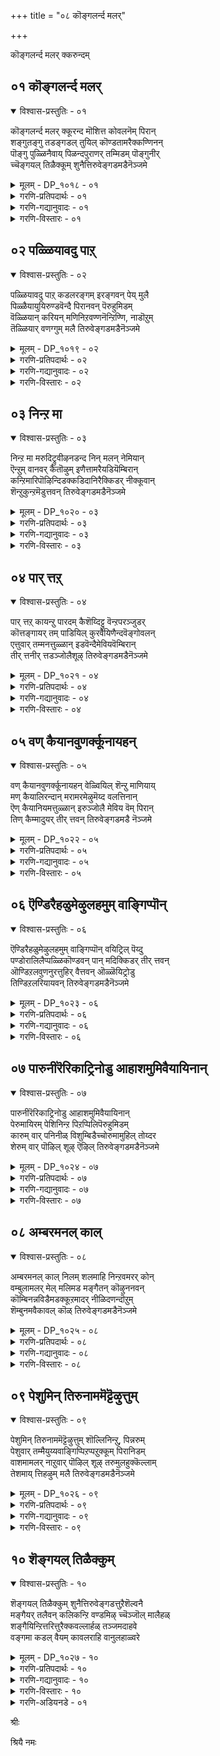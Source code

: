 +++
title = "०८ कॊङ्गलर्न्द मलर्"

+++

कॊङ्गलर्न्द मलर् क्करुन्दम्

## ०१ कॊङ्गलर्न्द मलर्

<details open><summary>विश्वास-प्रस्तुतिः - ०१</summary>

कॊङ्गलर्न्द मलर् क्कूरन्द मॊशित्त कोवलनॆम् पिरान्  
शङ्गुतङ्गु तडङ्गडल् तुयिल् कॊण्डतामरैक्कण्णिनन्  
पॊङ्गु पुळ्ळिनैवाय् पिळन्दपुराणर् तम्मिडम् पॊङ्गुनीर्  
च्चॆङ्गयल् तिळैक्कूम् शुनैत्तिरुवेङ्गडमडैनॆञ्जमे
</details>

<details><summary>मूलम् - DP_१०१८ - ०१</summary>

कॊङ्गलर्न्द मलर् क्कूरन्द मॊशित्त कोवलनॆम् पिरान्  
शङ्गुतङ्गु तडङ्गडल् तुयिल् कॊण्डतामरैक्कण्णिनन्  
पॊङ्गु पुळ्ळिनैवाय् पिळन्दपुराणर् तम्मिडम् पॊङ्गुनीर्  
च्चॆङ्गयल् तिळैक्कूम् शुनैत्तिरुवेङ्गडमडैनॆञ्जमे
</details>

<details><summary>गरणि-प्रतिपदार्थः - ०१</summary>

कॊङ्गु=परिमळवन्नु, अलर्न्द=\(चॆल्लि\)अरळीद, मलर्=हूगळुळ्ळ, कुरुन्दम्=कुरुन्द मरवन्नु, ऒशित्त=मुरिद, नाश माडिद, कोवलन्=गोपालनादवनु, ऎम्बिरान्=नम्म स्वामियु, शङ्गु=शङ्खगळु, तङ्गु=विशालवाद, कडल्=कडलल्लि, तुयिल् कॊण्ड=निद्रिसिद, तामरै कण्णिनन्=तावरॆहूविनन्तॆ\(ऎसळिनन्तॆ\) विशालवाद कण्णुगळुळ्ळवनु\(पुण्डरीकाक्षनु\), पॊ~घ्गु=कोपगॊण्डु बन्द, पुळ्ळिनै=पक्षियम् वाय्=बायन्नु, पिळन्द=सीळिद, पुराणर् तम्=पुराण पुरुषन, इडम्=क्षेत्रवॆम्बुदु, पॊङ्गुनीर्=\(उक्कि हरियुव\)जलगळुळ्ळ, शॆम्=सुन्दरवाद, कयल्=मीनुगळु, तिळैक्कूम्=वासिसुव, शुनै=सरोवरगळुळ्ळ, तिरुवेङ्गडम्=पवित्रवाद वॆङ्कटाचलवन्नु, अडै=सेरु, नॆञ्जमे=मनस्से.
</details>

<details><summary>गरणि-गद्यानुवादः - ०१</summary>

अरळि परिमळवन्नु बीरुव हूगळुळ्ळ कुरन्द मरवन्नु मुरिदु नाशपडिसिद गोपालनाद नम्म स्वामियु, शङ्खगळु तङ्गिरुव विशालवाद कडलल्लि निद्रिसिद तावरॆ ऎसळिनन्तॆ विशालवाद कण्णुगळुळ्ळवनु, कोपगॊण्डु बन्द पक्षिय बायन्नु सीळिद पुराणपुरुषनु नॆलसिरुव क्षेत्रवॆम्बुदु उक्किहरियुव जलगळन्नुळ्ळ सुन्दरवाद \(कॆम्पु\) मीनुगळु वासिसुव सरोवरगळन्नुळ्ळ पवित्रवाद वॆङ्कटाचलवन्नु होगि सेरु मनस्से.\(१\)
</details>

<details><summary>गरणि-विस्तारः - ०१</summary>

समय बन्दाग अद्भुतवाद, असाध्यवाद, नम्बुवुदक्कू आगदन्थ विस्मयकारकवाद साहसगळन्नु माडि, नोडुववरन्नु मूढरन्नागि माडि, तानु निर्लिप्तनागि एनू अरियदवनन्तॆ इरुववनु भगवन्त. महाप्रळयदल्लि इडिय ब्रह्माण्डवन्नु ऒन्दे कवळवागि नुङ्गि, ऎल्लवन्नू हॊट्टॆयल्लिट्टुकॊळ्ळुवुदु. शान्तवागि, अनन्तन मेलॆ पवडिसि योगनिद्रॆ माडुवुदु, इल्लवेआलदॆलॆय मेलॆ ऎळॆय मगुविन रूपतळॆदु निर्लिप्तनागि निद्रिसुवुदु.

नन्दगोकुलदल्लि गोवळर कुलदल्लि गोपालनागि अवतरिसि, इन्नू अम्बॆगालिक्कुव ऎळॆयवयस्सिनल्ले\(मगुवागिरुवागले\) अरळि परिमळवन्नु बीरुव हूगळिन्द तुम्बि ऎत्तरवागि दृढवागि बॆळॆद मत्तीमरगळन्नु निरायासवागि मुरिदु कॆडवि, एनू अरियदवनन्तॆ तोरिकॊळ्ळुवुदु.

गोवळ बालर जॊतॆयल्लि करुगळ हिन्दॆ काडिगॆ होगुव वयस्सिनल्लि ऒन्दु सल, कंसनिन्द प्रेरितनागि बालकृष्णनन्नु कॊल्ललु बकासुरनु बकपक्षिय रूपतळॆदु काणिसिकॊण्डनु. बकासुरनु अवनन्नु नुङ्गलु बायि तॆरॆदुकॊण्डु नुग्गि बरुवुदन्नु कण्ड कृष्णनु अवन उद्दनाद कॊक्कन्नु हिडिदु, अगलिसि, सीळि, अवनन्नु कॊन्दद्दु.

ई बगॆय हेरळवाद निदर्शनगळन्नु भगवन्तन लीलॆयागि तिळियबहुदु. स्वामियु अनादिपुरुष. यावागलू इरतक्कवनु. ऎल्लक्कू ऒदॆयनु. ऎल्ल आगुहोगुगळिगू कर्तनु. आद्दरिन्दले भगवन्तनन्नु पुराणपुरुष ऎन्नुत्तारॆ.

भगवन्तन सॊबगन्नु वर्णिसिहेळुवुदक्कॆ साध्यविल्ल. अवन कण्णुगळु कमलद दळदन्तॆ माटवागि, विशालवागि, सुन्दरवादवु. अवुगळ आकर्षणॆयन्तु साटियिल्लद्दु. अदक्कॆ स्वामियन्नु “पुण्डरीकाक्ष”ऎन्नुत्तारॆ.

भगवन्तनु नॆलसिरुव क्षेत्रवू अष्टे सुन्दर, अष्टे पवित्र. ऎन्दॆन्दिगू बत्तिहोगदॆ इरुव निरन्तरवाद ऊटॆगळुळ्ळ सरोवरगळु आ क्षेत्रदल्लि हेरळवागिवॆ. आ सरोवरगळल्लि अन्दवाद कॆम्पुमीनुगळु निर्भयवागि ईजुत्ता, नॆगॆयुत्ता इरुत्तवॆ.

आऴ्वाररु हेळुत्तारॆ- मनस्से, भगवन्तन, आ पवित्रक्षेत्रवाद वॆङ्कटाचलवन्नु होगि सेरु.
</details>

## ०२ पळ्ळियावदु पाऱ्

<details open><summary>विश्वास-प्रस्तुतिः - ०२</summary>

पळ्ळियावदु पाऱ् कडलरङ्गम् इरङ्गवन् पेय् मुलै  
पिळ्ळैयायुयिरुण्डवॆन्दै पिरानवन् पॆरुहुमिडम्  
वॆळ्ळियान् करियन् मणिनिऱवण्णनॆन्ऱिण्णि, नाडॊऱुम्  
तॆळ्ळियार् वणग्गुम् मलै तिरुवेङ्गडमडैनॆञ्जमे
</details>

<details><summary>मूलम् - DP_१०१९ - ०२</summary>

पळ्ळियावदु पाऱ् कडलरङ्गम् इरङ्गवन् पेय् मुलै  
पिळ्ळैयायुयिरुण्डवॆन्दै पिरानवन् पॆरुहुमिडम्  
वॆळ्ळियान् करियन् मणिनिऱवण्णनॆन्ऱिण्णि, नाडॊऱुम्  
तॆळ्ळियार् वणग्गुम् मलै तिरुवेङ्गडमडैनॆञ्जमे
</details>

<details><summary>गरणि-प्रतिपदार्थः - ०२</summary>

पळ्ळि आवदु=पवडिसुवुदु \(पवडिसुव स्थळ ऎन्दरॆ\) पाल् कडल् अरङ्गम्=पाल्गडलु ऎम्ब देवालय, इरङ्ग-किरिचाडुवन्तॆ, अवन्=अवनु, पेय् मुलै=राक्षसिय मॊलॆयन्नु, पिळ्ळै आय्=मगुवागिये, उयिर् उण्ड=जीववन्नुण्ड, ऎन्दै=नन्न तन्दॆयाद, पिरान्=स्वामियाद, अवन्=अवनु, पॆरुहुम्=बॆळॆयुव, इडम्=क्षेत्रवॆम्बुदु, वॆळ्ळियान्=बिळियनु, करियन्-करियनु, मणीनिऱवण्णन्=नीलमणिय बण्णदवनु, ऎन्ऱु=ऎन्दु, ऎण्णि=भाविसि, नाळ् तॊऱुम्=सततवागि, तॆळ्ळियार्=तिळिदवरु, वणङ्गुम्=पूजिसुव, नमस्करिसुव, मलै=बॆट्टवाद, तिरुवेङ्गडम्=पवित्रवाद वॆङ्कटाचलवन्नु, अडै=सेरु, नॆञ्जमे=मनस्से.
</details>

<details><summary>गरणि-गद्यानुवादः - ०२</summary>

अवनु पवडिसुवुदु “पाल्गडलु ऎम्ब देवालयदल्लि अवनु मगुवागिये राक्षसिय मॊलॆयन्नुण्डु\(अवळु\) किरिचाडुवन्तॆ अवळ जीववन्नुण्डवनु. नन्न तन्दॆयू स्वामियू आद अवनु बॆळॆयुव क्षेत्रवॆम्बुदु तिळिदवरु बिळियनु, करियनु, नीलमणिय कान्तियवनु” ऎन्दु सततवागि पूजिसि नमस्करिसुव बॆट्टवाद पवित्रवाद वॆङ्कटाचलवन्नु, होगि सेरु, मनस्से.\(२\)
</details>

<details><summary>गरणि-विस्तारः - ०२</summary>

भगवन्तनु अवतरिसुवुदु ऒन्दु कडॆयन्तॆ, बॆळॆयुवुदु मत्तॊन्दु कडॆयन्तॆ, मत्तु पवडिसुवुदु इन्नॊन्दु कडॆयन्तॆ\! ऎन्थ विचित्र\!

भगवन्तनु श्रीकृष्णनागि अवतरिसिद्दु नन्दगोकुलदल्लि. अवनिन्नू हसुगूसागिद्दागले, अवनन्नु कॊल्लबेकॆन्दु विषद हालन्नु तुम्बिकॊण्डु बन्द पूतनि ऎम्ब राक्षसिय विषद मॊलॆयन्नु सविदुउण्ड. अदन्नु तानु अरगिसिकॊण्डद्दल्लदॆ, कुडिद हालिन जॊतॆयल्लि अवळ जीववन्ने हीरि बिट्ट\! ऎन्थ विस्मयकारि\! अवळु यारु, अल्लिगेकॆ बन्दिद्दळॆम्बुदु अवनिगॆ मात्रवे तिळिदित्तु\! ऎन्थ सर्वज्ञ\!

भगवन्तनु मलगुवुदु विशालवागि, अब्बरिसुव अलॆगळिन्द कूडिद पाल्गडलल्लि\! अदे अवन शयन मन्दिर\! ऎन्थ निर्लिप्त\!

भगवन्तनु भूमियमेलॆ तन्न कीर्तियन्नु प्रत्यक्षवागि बॆळगुत्तिरुवुदु तिरुवॆङ्कटाचलदल्लि. ज्ञानिगळु युगयुगगळिन्दलू अवनन्नु पूजिसुत्तिद्दारॆ. कृतयुगदल्लि हळदि मिश्रवाद बिळियबण्णदिन्द बॆळगिदनु. द्वापरयुगदल्लि अवन देहकान्ति इन्द्रनीलमणियदु. कलियुगदल्लि अवनु करियनु\! वॆङ्कटाचलद स्वामियल्लि ज्ञानिगळु बॆळगिनिन्द रात्रियवरॆगॆ, अनुदिनवू, ई नाल्कु बण्णगळन्नु नाल्कु यामगळल्लि नोडि नलियुत्तारॆ\!

आऴ्वाररु हेळुत्तारॆ- मनस्से, वॆङ्कटाचलक्कॆ होगु. स्वामियन्नु दर्शन माडिको. अवन महिमॆयन्नु कॊण्डाडु. सततवागि अवन सेवॆ माडु. अवन कृपॆगॆ पात्रनागु.
</details>

## ०३ निन्ऱ मा

<details open><summary>विश्वास-प्रस्तुतिः - ०३</summary>

निन्ऱ मा मरुदिट्रुवीऴनडन्द निन् मलन् नेमियान्  
ऎन्ऱुम् वानवर् कैतॊऴुम् इणैत्तामरैयडियॆम्बिरान्  
कन्ऱिमारिपॊऴिन्दिडक्कडिदानिरैक्किडर् नीक्कूवान्  
शॆन्ऱुकुन्ऱमॆडुत्तवन् तिरुवेङ्गडमडैनॆञ्जमे
</details>

<details><summary>मूलम् - DP_१०२० - ०३</summary>

निन्ऱ मा मरुदिट्रुवीऴनडन्द निन् मलन् नेमियान्  
ऎन्ऱुम् वानवर् कैतॊऴुम् इणैत्तामरैयडियॆम्बिरान्  
कन्ऱिमारिपॊऴिन्दिडक्कडिदानिरैक्किडर् नीक्कूवान्  
शॆन्ऱुकुन्ऱमॆडुत्तवन् तिरुवेङ्गडमडैनॆञ्जमे
</details>

<details><summary>गरणि-प्रतिपदार्थः - ०३</summary>

निन्ऱ=स्थिरवागि\(दृढवागि\) निन्तिरुव, मा=दॊड्ड, मरुदु=मत्तीमरगळन्नु, इट्रु=मुरिदु, वीऴ=बीळुवन्तॆ, नडन्द=नडॆदवनाद, निन् मलन्=निर्मलनू, नेमियान्=चक्रधारियू, ऎन्ऱुम्=यावागलू, वानवर्=देवतॆगळु, अमररु, कैतॊऴुम्=कै मुगियुवन्थ\(सेवॆ माडुवन्थ\), इणै तामरै अडि=ऎरडु पादकमलगळ, ऎम्बिरान्=नम्म स्वामियू

कन्ऱि=कोपगॊण्डु, मारि=मळॆयन्नु, पॊऴिन्दिड=सुरिसिदाग, कडिदु=ऒडनॆये, आ निरैक्कू=आकळ मन्दॆगळिगॆ, इडर्=ऎडरन्नु\(कष्ट सङ्कटगळन्नु\), नीक्कुवान्=नीगिसुवुदक्कागि, शॆन्ऱु=होगि, कुन्ऱुम्=बॆट्टवन्नु, ऎडुत्तवन्=ऎत्तिहिडिदवनू\(नॆलसिरुव\), तिरुवेङ्गडम्=पवित्रवाद वॆङ्कटाचलवन्नु, अडै=सेरु, नॆञ्जमे=मनस्से.
</details>

<details><summary>गरणि-गद्यानुवादः - ०३</summary>

दृढवागि निन्तिरुव दॊड्ड मत्तीमरगळु मुरिदु बीळुवन्तॆ नडॆद निर्मलनू, चक्रधारियू ऎल्ल कालदल्लू देवतॆगळू अमररू सेवॆ माडुवन्थ ऎरडु पादपद्मगळुळ्ळ नम्म स्वामियू, कोपगॊण्डु मळॆयन्नु सुरिसिदाग ऒदनॆये होगि आकळ मन्दॆगळिगॆ कष्टसङ्कटगळन्नु नीगिसुवुदक्कागि बॆट्टवन्नॆत्ति हिडिदवनू नॆलसिरुव तिरुवॆङ्कटाचलवन्नु होगि सेरु मनस्से.\(३\)
</details>

<details><summary>गरणि-विस्तारः - ०३</summary>

ई पाशुरदल्लि कृष्णावतारद ऎरडु विद्यमानगळन्नु नॆनपिगॆ तरलागुत्तिदॆ. मॊदलनॆयदु “यमळार्जुन भञ्जन”, तायॊ यशोदॆगॆ अम्बॆगालिक्कुव कृष्णन चेष्टॆगळन्नु तडॆयलागलिल्ल. ऒन्दु सल, अवनन्नु ऒन्दु ऒरळुकल्लिगॆ कट्टि हाकि, तन्न कॆलसक्कॆन्दु मनॆयॊळक्कॆ होदळु. कृष्णनु आ ऒरळन्नु ऎळॆदुकॊण्डु होगि, ऎत्तरवागि दृढवागि बॆळॆदु निन्तिद्द ऎरडु मत्तीमरगळ नडुवॆ तानु नुग्गिद. तन्न हिन्दॆ बरुत्तिद्द ऒरळन्नू तन्न कडॆगॆ ऎळॆदुकॊळ्ळुवुदक्कागि यत्निसिद. आ दॊड्ड मरगळु मुरिदु बिद्दवु. दॊड्ड सद्दायितु. गोकुलक्कॆ गोकुलवे बन्दुनोडितु. जन मातनाडिदरु-” मगुविगॆ अष्टु सामर्थ्यवुण्टे? आ मरगळु अवन मेलॆये बिद्दिद्दरॆ एनुगति? अवनन्नु नोडि- हेगॆ नगुनगुत्ता निर्लिप्तनागि आडिकॊळ्ळुत्तिद्दानॆ?”-हीगॆल्ला आडिकॊण्डरु.

कृष्णावतारद ऎरडनॆय प्रसङ्ग “गोवर्धनोद्धरण”. इन्द्रनिगॆ वर्षवर्षवू गोवळरु माडुत्तिद्द पूजॆयन्नु निल्लिसि, आ पूजॆयन्नु गोवर्धन गिरिगे सल्लिसबेकॆन्दु कृष्ण सलहॆ माडिद. अवन मातिनन्तॆयेगोवळरु गिरियन्नु पूजिसिदरु. इन्द्रनिगॆ कडुकोप बन्तु. इडिय गोकुलवन्ने नाशमाडिबिडुवुदागि भारिमळॆयन्नु इन्द्रनु सुरिसिदनु. आग, बालकृष्णनु गोवर्धन गिरियने ऎत्तिहिडिदु अदरडियल्लि गोवळरन्नू गोवुगळन्नू कापाडिदनु.

आऴ्वाररु भगवन्तनन्नु “निर्मल”ऎन्दू, “चक्रधारि” ऎन्दू करॆदिद्दारॆ. यवौदक्कू अण्टदॆ परिशुद्धनागिरुववनु स्वामि. दुष्टनिग्रहक्कॆ अवनु सदासिद्ध. अदक्कागिये कैयल्लि चक्रायुध.

आऴ्वाररु हेळुत्तारॆ-”मनस्से, स्वामियु ईग तिरुवॆङ्कटगिरियल्लि नॆलसिद्दानॆ. आश्रितरक्षणॆगागि अवन ऎरडु पादपद्मगळिवॆ. अल्लिगॆ होगु. अवन पादसेवॆ माडु. अवन कृपॆगॆ पात्रनागु”.
</details>

## ०४ पार् त्तऱ्

<details open><summary>विश्वास-प्रस्तुतिः - ०४</summary>

पार् त्तऱ् कायन्ऱु पारदम् कैशॆय्दिट्टु वॆन्ऱपरञ्जुडर्  
कॊत्तङ्गायर् तम् पाडियिल् कुरवैयिणैन्दवॆङ्गोवलन्  
एत्तुवार् तम्मनत्तुळ्ळान् इडवॆन्दैमेवियवॆम्बिरान्  
तीर् त्तनीर् त्तडञ्जोलैशूऴ् तिरुवेङ्गडमडैनॆञ्जमे
</details>

<details><summary>मूलम् - DP_१०२१ - ०४</summary>

पार् त्तऱ् कायन्ऱु पारदम् कैशॆय्दिट्टु वॆन्ऱपरञ्जुडर्  
कॊत्तङ्गायर् तम् पाडियिल् कुरवैयिणैन्दवॆङ्गोवलन्  
एत्तुवार् तम्मनत्तुळ्ळान् इडवॆन्दैमेवियवॆम्बिरान्  
तीर् त्तनीर् त्तडञ्जोलैशूऴ् तिरुवेङ्गडमडैनॆञ्जमे
</details>

<details><summary>गरणि-प्रतिपदार्थः - ०४</summary>

पार् त्तऱ् कु=पार्थनिगॆ सहायकनागि, अन्ऱु=आ कालदल्लि, पारदम्=भारतयुद्धवन्नु, कैशॆय्दु इट्टु=हूडिसिट्टू, वॆन्ऱ=जयिसुव, परम् शुडर्=परञ्ज्यीतिस्वरूपनू, कोत्तु=जॊतॆजॊतॆयागि\(पोणिसिदन्तॆ ऒट्टुगूडि\), अङ्गु=अल्लि, आयर् तम्=गोवळर, पाडियिल् =गोकुलदल्लि\(हट्टियल्लि\)कुरवै इणैन्द=नाट्यवाडिद\(रासक्रीडॆ नडसिद\), ऎम् कोवलन्=नम्म गोपालनू, एत्तुवार् तम्=स्तुतिसुववर, मनत्तु उळ्ळान्=मनदल्लिरुववनू, इडवॆन्दै मेविय=इडवॆन्दै ऎम्ब क्षेत्रदल्लि नॆलसिरुववनू आद. ऎम् पिरान्=नम्म स्वामियु, तीर् त्तम् नीर्=पुण्यतीर्थगळन्नुळ्ळ, तड=विशालवाद, शोलै=तोपुगळिन्द, शूऴ्=सुत्तुवरिदिरुव, तिरुवेङ्गडम्=पवित्रवाद वॆङ्कटाचलवन्नु, अडै=सेरु, नॆञ्जमे=मनस्से.
</details>

<details><summary>गरणि-गद्यानुवादः - ०४</summary>

आ कालदल्लि पार्थनिगॆ सहायकनागि निन्तु भारतयुद्धवन्नु तॊडगिसि जयिसिद परञ्ज्योतिस्वरूपनू, गोवळर हट्टियल्लि जॊतॆजॊतॆयागि पोणिसिदन्तॆ ऒट्टुगूडि नृत्यवन्नाडिद \(रासक्रीडॆयाडिद\)नम्म गोपालनू, ध्यानिसुववर मनदल्लिरुववनू, इडवॆन्दै ऎम्ब क्षेत्रदल्लि नॆलसिरुववनू, नम्म स्वामियू इरुव पुण्यतीर्थगळिन्दलू, तोपुगळिन्दलू सुत्तुवरिदिरुव तिरुवॆङ्कटगिरियन्नु होगि सेरु, मनस्से.\(४\)
</details>

<details><summary>गरणि-विस्तारः - ०४</summary>

कृष्णावतारद इन्नॆरडु प्रसङ्गगळन्नु ई पाशुरदल्लि तिळिसलागुत्तदॆ. मॊदलनॆयदु तन्न अवतारक्कॆ कारणवादद्दु. अन्याय नडॆयुत्तिरुव कडॆ धर्मग्लानियागिरुव कडॆ, भूभार हॆच्चागिरुवाग अवुगळन्नॆल्ला सवरिसि मत्तॆ धर्मवन्नु नॆलॆगॊळिसुवुदक्कोस्कर कृष्णावतारवू सह नडॆदद्दू. अधर्मिगळू अन्यायिगळू आद कौरवर वंशवन्नु निर्मूलगॊळिसुवुदक्कागि महाभारत युद्धवन्नु तॊडगिसिद्दु. पार्थनिगॆ सहायकनागि बॆम्बलिगनागि निन्तु, अवनिगॆ सारथियागि गीतॆयन्नुपदेशिसि, हुरिदुम्बिसि अवनिन्द कर्तव्य पालनॆयन्नु माडिसि, पाण्डवरिगॆ विजयवन्नु तन्दुकॊट्ट हिरिमॆय प्रसङ्ग.

नन्दगोकुलद गोवळरु ऎन्दॆन्दिगू मरॆयन्दन्थ रासक्रीडॆयन्नु नडसिद्दु श्रीकॄष्णन इन्नॊन्दु हिरिमॆ. आ रासक्रीडॆयल्लि ऒब्बॊब्ब गोपिगू

ऒब्बॊब्ब कृष्णनागि-ऎन्दरॆ, ऒब्बने भगवन्तनु अनेक रूपगळन्नु तळॆदु ऒब्बॊब्बळ मग्गुलल्लू इद्दु अवळन्नु तृपिपडिसि. सन्तोषपडिसिदनु.

आऴ्वाररु हेळुत्तारॆ- मनस्से, आ स्वामियु परञ्ज्योतिस्वरूपनागि नॆनॆदवर मनदल्ले इरुववनादरू सह, ईग पुण्यतीर्थगळिम्दलू सॊबगिन तोपुगळिन्दलू कूडिरुव प्रकृतिरम्यवाद तिरुवॆङ्कटगिरियल्लि नॆलसिद्दानॆ. अल्लिगॆ होगु, अवन सेवॆ माडु, अवन कृपॆगॆ पात्रनागु.
</details>

## ०५ वण् कैयानवुणर्क्कूनायहन्

<details open><summary>विश्वास-प्रस्तुतिः - ०५</summary>

वण् कैयानवुणर्क्कूनायहन् वेळ्वियिल् शॆन्ऱु माणियाय्  
मण् कैयालिरन्दान् मरामरमेऴुमॆय्द वलत्तिनान्  
ऎण् कैयानियमत्तुळ्ळान् इरुञ्जोलै मेविय वॆम् पिरान्  
तिण् कैम्मादुयर् तीर् त्तवन् तिरुवेङ्गडमडै नॆञ्जमे
</details>

<details><summary>मूलम् - DP_१०२२ - ०५</summary>

वण् कैयानवुणर्क्कूनायहन् वेळ्वियिल् शॆन्ऱु माणियाय्  
मण् कैयालिरन्दान् मरामरमेऴुमॆय्द वलत्तिनान्  
ऎण् कैयानियमत्तुळ्ळान् इरुञ्जोलै मेविय वॆम् पिरान्  
तिण् कैम्मादुयर् तीर् त्तवन् तिरुवेङ्गडमडै नॆञ्जमे
</details>

<details><summary>गरणि-प्रतिपदार्थः - ०५</summary>

वण् कैयान्=कॊडुगैयवनाद, अवुणर् क्कु=राक्षसरिगॆ, नायहन्=ऒडॆयनू, आदवन, वेळ्वियिल् –यज्ञशालॆयल्लि, शॆन्ऱु=होगि, माणी आय्=वटूवागि, मण्=नॆलवन्नु, कैयाल्=कैयिन्द, इरन्दान्=बेडिदवनू, मरामरम् एऴुम्=एळु ताळॆयमरगळन्नू, ऎय्द=रन्ध्रवागिसिद, वलत्तिनान्=समर्थनू, ऎण् कैयान्=ऎण्टुकैगळवनू इमयत्तु उळ्ळान्=हिमालयदल्लि इरुववनू, इरुञ्जोलै मेविय=तिरुमालिरुञ्जोलैयल्लि नॆलसिरुववनू, ऎम् पिरान्=नम्म स्वामियू, तिण् कै=दृढवाद\(बलिष्ठवाद\) कैयुळ्ळ, मा=आनॆय, तुयर्=सङ्कटवन्नु, तीर् त्तवन्=तीरिसिदवनू\(नॆलसिरुव\) तिरुवेङ्गडम्=पवित्रवाद वॆङ्कटाचलवन्नु, अडै=सेरु, नॆञ्जमे=मनस्से.
</details>

<details><summary>गरणि-गद्यानुवादः - ०५</summary>

कॊडूगैयवनू राक्षसर ऒडॆयनू आदवन यज्ञशालॆयल्लि होगि वटूवागि नॆलवन्नु कैयिन्द बेडिदवनू, एळुताळॆय मरगळन्नु रन्ध्रवागिसिद समर्थनू, ऎण्टु कैगळवनू, हिमालयदल्लिरुववनू, तिरुमालिरुञ्जोलैयल्लि नॆलसिरुववनू, नम्म स्वामियू, दृढवाद कैयुळ्ळ आनॆय सङ्कटवन्नु तीरिसिदवनू नॆलसिरुव तिरुवॆङ्कटगिरियन्नु होगि सेरु, मनस्से.\(५\)
</details>

<details><summary>गरणि-विस्तारः - ०५</summary>

एनु केळिदरू इल्लवॆन्नदष्टु कॊडुगैयवनागि राक्षसर राजनादवनु बलिचक्रवर्ति. अवन यज्ञशालॆयन्नु वामनवटूवागि प्रवेशिसिद्दु भगवन्तने. तन्न हॆज्जॆयल्लि मूरुहॆज्जॆ नॆलवन्नु दानवागि बेडिद्दु महा उदारियाद बलिचक्रवर्तियन्नु अनुग्रहिसुवुदक्कागिये.

एळु ताळॆय मरगळन्नू ऒन्दे ऒन्दु बाणदिन्द रन्ध्रवागिसिद समर्थनु श्रीरामनु. तन्न नॆच्चिन गॆळॆयनू राज्यभ्रष्टनू आद सुग्रीवनिगॆ अवनिगॆ अन्यायवॆसगिद्द अवन अण्णनाद वालियन्नु निग्रहिसलु तन्न सामर्थ्यवॆष्टिदॆ ऎन्दु निदर्शनवॊन्दन्नु तोरिसुवुदक्कागि नडसिद ऒन्दु प्रसङ्ग इदु.

ऎण्टुतोळुगळ मूर्तियागि, हिमालयदल्लि “तिरुपिरदि”ऎम्ब क्षेत्रदल्लि भगवन्तनु नॆलसि पूजॆगॊळ्ळुत्तानॆ.

दक्षिणभारतदल्लि तिरुमालिरुञ्जोलै ऎम्बुदु ऒन्दु पवित्रवाद यात्रास्थळ. बॆट्टद मेलुगडॆ परमात्मनु दिव्यसुन्दर मूर्तियागि,”सुन्दर” ऎम्ब हॆसरिनिन्दले नॆलसिरुव अर्चाविग्रह.

मॊसळॆय बायिगॆ आनॆयॊन्दु सिक्किकॊण्डु, बिडिसिकॊळ्ळुव सामर्थ्यवन्नु कळॆदुकॊण्डु, कडॆगॆ दृढमनस्सिनिन्द सॊण्डिलन्नु मेलक्कॆत्तिहिडिदु “भगवन्त कापाडु”ऎन्दु बेडिद कूडले भगवन्तनु अदर बळिगॆ धाविसि बन्दु, अदर सङ्कटवन्नु नीगिसिदनु. इदु गजेन्द्रमोक्षद कतॆ.

आऴ्वाररु हेळुत्तारॆ- मनस्से, आ भगवन्तने ईग तिरुवॆङ्कटगिरियल्लि नॆलसिद्दानॆ. नीनु अल्लिगॆ होगु भगवन्तन सेवॆ माडु मत्तु अवन कृपॆगॆ पात्रनागु.
</details>

## ०६ ऎण्डिरैहळुमेऴुलहमुम् वाङ्गिप्पॊन्

<details open><summary>विश्वास-प्रस्तुतिः - ०६</summary>

ऎण्डिरैहळुमेऴुलहमुम् वाङ्गिप्पॊन् वयिट्रिल् पॆय्दु  
पण्डोरालिलैप्पळ्ळिकॊण्डवन् पान् मदिक्किडर् तीर् त्तवन्  
ऒण्डिऱलवुणनुरत्तुहिर् वैत्तवन् ऒळ्ळॆयिट्रोडु  
तिण्डिऱलरियायवन् तिरुवेङ्गडमडैनॆञ्जमे
</details>

<details><summary>मूलम् - DP_१०२३ - ०६</summary>

ऎण्डिरैहळुमेऴुलहमुम् वाङ्गिप्पॊन् वयिट्रिल् पॆय्दु  
पण्डोरालिलैप्पळ्ळिकॊण्डवन् पान् मदिक्किडर् तीर् त्तवन्  
ऒण्डिऱलवुणनुरत्तुहिर् वैत्तवन् ऒळ्ळॆयिट्रोडु  
तिण्डिऱलरियायवन् तिरुवेङ्गडमडैनॆञ्जमे
</details>

<details><summary>गरणि-प्रतिपदार्थः - ०६</summary>

ऎण् तिशैहळुम्=ऎण्टु दिक्कुगळन्नू, एऴु उलहुम्=एळु लोकगळन्नू, वा~घ्गि=ऎत्ति, पॊन् वयट्रिल्=सुन्दरवाद हॊट्टॆयल्लि, पॆय्दु-सुरिदुकॊण्डु, पण्डु=हिन्दॆ ऒन्दु सल, ओर्=अद्वितीयवाद ऒन्दु, आल् इलै=आलद ऎलॆय मेलॆ, पळ्ळिकॊण्डवनू=पवडिसिदवनू , पाल् मदिक्कू=हालिनन्तिरुव चन्द्रन, इडर्=हॊळॆयुव, ऎयिट्रोडु=कोरॆहल्लुगळिन्द कूडि, तिण् तिऱल्=महाशक्तियिन्द कूडिद, अरि आय्=नरहरियागि इरुव, अवन्=तोरुत्तिरुव\(अवतरिसिरुव\) अवनु, ऒण् तिऱल्=बहळ समर्थनाद, अवुणन्=हिरण्यकशिपुविन, उरत्तु=ऎदॆयल्लि, उहिर्=उगुरुगळन्नु, वैत्तवन्=इळिसिदवनू, नॆलसिरुव, तिरुवेङ्गडम्=पवित्रवाद वॆङ्कटाचलवन्नु, अडै=सेरु, नॆञ्जमे=मनस्से.
</details>

<details><summary>गरणि-गद्यानुवादः - ०६</summary>

हिन्दॆ ऒन्दु सल, ऎण्टु दिक्कुगळन्नू, एळु लोकगळन्नू ऎत्ति तन्न दिव्यवाद हॊट्टॆयल्लि सुरिदुकॊण्डु अद्वितीयवाद ऒन्दु आलदॆलॆय मेलॆ पवडिसिदवनू हालिनन्तिरुव चन्द्रनिगॆ बन्द सङ्कटवन्नु तीरिसिदवनू हॊळॆयुव कोरॆहल्लुगळ महासमर्थनाद नरहरियागि अवतरिसि बहळ शक्तिवन्तनाद हिरण्यकशिपुविन ऎदॆयल्लि उगुरुगळन्नु इळिसिदवनू नॆलसिरुव तिरुवॆङ्कटगिरिगॆ होगि सेरु, मनस्से.\(६\)
</details>

<details><summary>गरणि-विस्तारः - ०६</summary>

भगवन्तनु महाप्रळयदल्लि हिन्दॆ नडसिद अद्भुतकार्यवन्नू, निर्लिप्तनागि अनन्तर आलदॆलॆय मेलॆ महासागरदल्लि मगुविन रूपदल्लि पवडिसिद्दन्नू हेळलागिदॆ. चन्द्रनिगॆ राहुकेतुगळिन्द बरुव सङ्कटदिन्द बिडिसिदवनु स्वामिये. नरसिंहनागि महाशक्तिवन्तनाद हिरण्यकशिपुविन ऎदॆयन्नु सीळिदवनू स्वामिये. अवने ईग तिरुवॆङ्कटगिरियल्लि नॆलसिद्दानॆ. अवन दर्शनवन्नु पडॆ. अवन सेवॆ माडि मत्तु अवन कृपॆगॆ पात्रनागु-ऎन्नुत्तारॆ आऴ्वाररु.
</details>

## ०७ पारुनीरॆरिकाट्रिनोडु आहाशमुमिवैयायिनान्

<details open><summary>विश्वास-प्रस्तुतिः - ०७</summary>

पारुनीरॆरिकाट्रिनोडु आहाशमुमिवैयायिनान्  
पेरुमायिरम् पेशिनिन्ऱ पिऱप्पिलिपॆरुहुमिडम्  
कारुम् वार् पनिनीळ् विशुम्बिडैच्चोरुमामुहिल् तोय्दर  
शेरुम् वार् पॊऴिल् शूऴ् ऎऴिल् तिरुवेङ्गडमडैनॆञ्जमे
</details>

<details><summary>मूलम् - DP_१०२४ - ०७</summary>

पारुनीरॆरिकाट्रिनोडु आहाशमुमिवैयायिनान्  
पेरुमायिरम् पेशिनिन्ऱ पिऱप्पिलिपॆरुहुमिडम्  
कारुम् वार् पनिनीळ् विशुम्बिडैच्चोरुमामुहिल् तोय्दर  
शेरुम् वार् पॊऴिल् शूऴ् ऎऴिल् तिरुवेङ्गडमडैनॆञ्जमे
</details>

<details><summary>गरणि-प्रतिपदार्थः - ०७</summary>

पार्=नॆल, नीर्=नीरु, ऎरि=बॆङ्कि, काट्रिनोडु=गाळियॊडनॆ, आहाशमुम्=आकाशवू, इवै=इवुगळॆल्लवू, आयिनान्=आगिरुववनू, पे आयिरम्=साविर हॆसरु\(नाम\)गळन्नु, पेशि निन्ऱ=हेळिसिकॊळ्ळुववनू, पिऱप्पु इलि=हुट्टुविकॆये इल्लदवनू, पॆरुहु इडम्=बॆळॆयुव स्थळवॆम्बुदु, कारुम्=मळॆयू, वार्=सुरियुव, पनि=हनिगळू, हिमवू, शोरुम्=कॆळक्कॆ बीळुव, मा मुहिल्=दॊड्ड मुगिलुगळु, तोय् तर=नॆनॆसुव हागॆ, शेरुम्=कूडिकॊळ्ळुव, वार्=ऎल्लॆल्लू तुम्बिरुव, पॊऴिल्=तोपुगळिन्द, शूऴ्=सुत्तुवरिदिरुव, ऎऴिल्=मनोहरवाद, तिरुवेङ्गडम्=पवित्रवाद वॆङ्कटाचलवन्नु, अडै=सेरु, नॆञ्जमे=मनस्से.
</details>

<details><summary>गरणि-गद्यानुवादः - ०७</summary>

नॆल नीरु बॆङ्कि गाळि बानु ऎम्बिवुगळॆल्लवू आगिरुववनू, साविर नामगळन्नु हेळिसिकॊळ्ळुववनू, हुट्टुविकॆये इल्लदवनू, बॆळॆयुव स्थळवॆम्बुदु मळॆयू सुरियुव हिमवू कॆळक्कॆ इळियुव महामुगिलुगळू नॆनॆसुव हागॆ कूडिकॊळ्ळुव ऎल्लॆल्लियू तुम्बिरुव तोपुगळिन्द सुत्तुवरिदिरुव मनोहरवाद तिरुवॆङ्कटगिरियन्नु होगि सेरु, मनस्से.\(७\)
</details>

<details><summary>गरणि-विस्तारः - ०७</summary>

नॆलनीरु,बॆङ्कि,गाळि,बानु- इवु पञ्चभूतगळु. अवुगळॆल्लवू अवुगळल्लि ऒन्दॊन्दू भगवन्तने. अवनिगॆ साविर नामगळु. अवुगळिन्द अवनु हॊगळिसिकॊळ्ळुववनु. भगवन्तनिगॆ हुट्टु ऎम्बुदिल्ल. अवनन्नु “अज” ऎन्नुत्तारॆ.

तिरुवॆङ्कटगिरियु बहळ मनोहरवाद क्षेत्र. अल्लि दॊड्ड दॊड्ड

कार्मुगिलुगळु तम्मल्लि तुम्बिरुव नीरन्नॆल्ल सुरिसिबिडुवुवु. मळॆ बहळ रभसदिन्द बीळुवुदु. हिमद हनिगळू हागॆये सुरियुवुवु, बॆट्टदल्लि ऎल्लॆल्लियू सुन्दरवाद तोपुगळु बॆळॆयुत्तिरुवुवु. इन्थ सुन्दरवाद प्रकृतिरम्यवाद क्षेत्रदल्लि भगवन्तनु नॆलसिद्दानॆ.

आऴ्वाररु हेळुत्तारॆ : :मनस्से,तिरुवॆङ्कटगिरिगॆ होगु, अवन सेवॆ माडु मत्तु अवन कृपॆगॆ पात्रनागु.
</details>

## ०८ अम्बरमनल् काल्

<details open><summary>विश्वास-प्रस्तुतिः - ०८</summary>

अम्बरमनल् काल् निलम् शलमाहि निन्ऱवमरर् कोन्  
वम्बुलामलर् मेल् मलिमड मङ्गैतन् कॊऴुननवन्  
कॊम्बिनन्नविडैमडक्कूऱमादर् नीळिदणन्दॊऱुम्  
शॆम्बुनमवैकावल् कॊळ् तिरुवेङ्गडमडैनॆञ्जमे
</details>

<details><summary>मूलम् - DP_१०२५ - ०८</summary>

अम्बरमनल् काल् निलम् शलमाहि निन्ऱवमरर् कोन्  
वम्बुलामलर् मेल् मलिमड मङ्गैतन् कॊऴुननवन्  
कॊम्बिनन्नविडैमडक्कूऱमादर् नीळिदणन्दॊऱुम्  
शॆम्बुनमवैकावल् कॊळ् तिरुवेङ्गडमडैनॆञ्जमे
</details>

<details><summary>गरणि-प्रतिपदार्थः - ०८</summary>

अम्बर्म्=आकाश, अनल्=बॆङ्कि, काल्=गाळि, निलम्=नॆल, शलम्=नीरु, आहि=आगि, निन्ऱ-इरुव, अमरर् कोन्=देवतॆगळ ऒडॆयनू, वम्बु=परिमळवन्नु, उला=हरडुव, मलर्=हूविन, मेल्=मेलॆ, मलि=तङ्गिरुव, मड मङ्गैतन्=सुन्दर स्त्रीय, कॊऴुनन्=नायकनाद, अवन्=अवनू, कॊम्बिन् अन्न=बॆत्तद हागॆ, इडै=नडुवुळ्ळ, मडम्=सुन्दरियराद, कुऱमादर्=कुरव स्त्रीयरु, नीळ्=ऎत्तरवाद, इदणम्-\(कावलिन\) अट्टणॆयन्तॆ, तॊऱुम्=तोरुव, शॆम्=कॆम्पगॆ, पुनम् अवै=गद्दॆगळ, कावल् कॊळ्=कावलु इरुव, तिरुवेङ्गडम्=पवित्रवाद वॆङ्कटाचलवन्नु, अडै=सेरु, नॆञ्जमे=मनस्से.
</details>

<details><summary>गरणि-गद्यानुवादः - ०८</summary>

आकाश,वायु,अग्नि,नॆल,नीरु- आगिरुव देवतॆगळ ऒडॆयनू, परिमळवन्नु हरडुव हूविन मेलॆ तङ्गिरुव सुन्दरस्त्रीय नायकनादवनू बॆत्तद हागॆ नडुवुळ्ळ सुन्दरियराद कुरव हॆङ्गसरु इरुव ऎत्तरवाद \(कावलिन\) अट्टणॆयन्तॆ तोरुव कॆम्पगॆ इरुव गद्दॆगळ कावलिरुव तिरुवॆङ्कटगिरियन्नु सेरु मनस्से.\(८\)
</details>

<details><summary>गरणि-विस्तारः - ०८</summary>

सृष्टियॆल्ल पञ्चभूतगळिन्दादद्दु. देवतॆगळु इदक्कॆ हॊरतल्ल. आ देवतॆगळिगॆ ऒडॆयनु भगवन्त. परिमळ तुम्बिद हूविन मेलॆ तङ्गिरुव सुन्दरस्त्री ऎन्दरॆ श्रीदेवि. आकॆगॆ नायकनु श्रियःपति-भगवन्त.

बॆत्तद हागॆ सण्ण नडुवुळ्ळ कुरव हॆङ्गस्दरु सुन्दरियरे. अवरु गद्दॆगळ कावलिगागि ऎत्तरवाद अट्टणॆगळ मेलॆ कुळितुकॊळ्ळुत्तारॆ. आ अट्टणॆगळन्तॆ कॆम्पगॆ गद्दॆगळु इरुव ऎत्तरवाद क्षेत्र तिरुवॆङ्कटगिरि. भगवन्तनु अल्लि नॆलसिद्दानॆ.

आऴ्वाररु हेळुत्तारॆ : :मनस्से,तिरुवॆङ्कटगिरिगॆ होगु, अवन सेवॆ माडु मत्तु अवन कृपॆगॆ पात्रनागु.
</details>

## ०९ पेशुमिन् तिरुनाममॆट्टॆऴुत्तुम्

<details open><summary>विश्वास-प्रस्तुतिः - ०९</summary>

पेशुमिन् तिरुनाममॆट्टॆऴुत्तुम् शॊल्लिनिन्ऱु, पिन्नरुम्  
पेशुवार् तम्मैयुय्यवाङ्गिप्पिऱप्पऱुक्कूम् पिरानिडम्  
वाशमामलर् नाऱुवार् पॊऴिल् शूऴ् तरुमुलहुक्कॆल्लाम्  
तेशमाय् त्तिहऴुम् मलै तिरुवेङ्गडमडैनॆञ्जमे
</details>

<details><summary>मूलम् - DP_१०२६ - ०९</summary>

पेशुमिन् तिरुनाममॆट्टॆऴुत्तुम् शॊल्लिनिन्ऱु, पिन्नरुम्  
पेशुवार् तम्मैयुय्यवाङ्गिप्पिऱप्पऱुक्कूम् पिरानिडम्  
वाशमामलर् नाऱुवार् पॊऴिल् शूऴ् तरुमुलहुक्कॆल्लाम्  
तेशमाय् त्तिहऴुम् मलै तिरुवेङ्गडमडैनॆञ्जमे
</details>

<details><summary>गरणि-प्रतिपदार्थः - ०९</summary>

पेशुम्=नुडीयबेकाद, इन्=इनिदाद, तिरु=पवित्रवाद, नामम्=नामद, ऎट्टु ऎऴुत्तुम्=ऎण्टु अक्षरगळन्नू, शॊल्लिनिन्ऱु=हेळुत्तले इरुव, पिन्नरुम्=हिम्बालकरागि, पेशुवार् तम्मै= हेळुत्तिरुववरन्नू सह, उय्य=अभ्युदय हॊन्दुवन्तॆ, वाङ्गि=उद्धरिसि, \(स्वीकरिसि\), पिऱप्पु=पुनर्जन्मवन्नु, अऱुक्कूम्=कडिदुहाकुव, पिरान्=स्वामिय, इडम्=क्षेत्रवॆम्बुदु, वाशम्=परिमळवुळ्ळ, मा मलर्=श्रेष्ठवाद हूगळु, नाऱुम्=सुगन्धवन्नु सूसुवन्थ, वार् पॊऴिल्=समृद्धवाद तोपुगळिन्द, शूऴ् तरुम्=सुत्तुवरिदिरुव, उलहुक्कू ऎल्लाम्=ऎल्ला लोकगळिगू, तेशम् आय्=तेजस्सिन क्षेत्रवागि, तिहऴुम्=बॆळगुव, मलै=बॆट्टवाद, तिरुवेङ्गडम्=पवित्रवाद वॆङ्कटाचलवन्नु, अडै=सेरु, नॆञ्जमे=मनस्से.
</details>

<details><summary>गरणि-गद्यानुवादः - ०९</summary>

नुडियबेकाद मधुरवाद पवित्रनामद ऎण्टु अक्षरगळन्नू नुडियुत्तले इरुव हिम्बालकरागि हेळुत्तिरुववरन्नू सह अभ्युदय हॊन्दुवन्तॆ स्वीकरिसि\(उद्धरिसि\), पुनर्जन्मवन्नु कडिदुहाकुव स्वामिय क्षेत्रवॆम्बुदु, सुवासनॆयिन्द कूडिद श्रेष्ठवाद हूगळु सुगन्धवन्नु सूसुवन्थ, समृद्धवाद तोपुगळिन्द सुत्तुवरिदिरुव ऎल्ल लोकगळिगू तेजस्सिन क्षेत्रवागि बॆळगुव बॆट्टवाद तिरुवॆङ्कटगिरियन्नु होगि सेरु, मनस्से.\(९\)
</details>

<details><summary>गरणि-विस्तारः - ०९</summary>

दृढभक्तानदवनु भगवन्तन मधुरवाद अमृतसमनाद “नारायण”ऎम्ब पवित्रनामदिन्द कूडिद ऎण्टु अक्षरगळ मन्त्रवन्नु ऎडॆबिडदॆ जपिसुत्तले इरुत्तारॆ. मनुष्यनन्नु जनन मरणद सङ्कोलॆयिन्द बिडिसतक्कद्दू मोक्षवन्नु कॊडतक्कद्दू ई अष्टाक्षरीमन्त्र. भक्तनु माडबेकाद कर्तव्यगळल्लि ऒन्दु ई अष्टाक्षरी मन्त्रद निरन्तरवाद अनुसन्धान.

भक्तरन्नु अनुकरिसुववरू अनेकरु. भक्तरु नुडिदन्तॆये नडॆदन्तॆये तावू नडॆयुत्ता नुडियुत्ता इरुव हिम्बालकरु अवरु. अवरू सह तिरुमन्त्रवन्नु जपिसुत्तिरुवुदेनो दिट. आदरॆ, अवरुतम्म आत्मोन्नतिगागि जपिसुवुदिल्ल. मनसार जपिसुवुदिल्ल. केवल विडम्बनॆगागि नुडियुवुदु आदरू सह, भगवन्तनु अवर अष्टु मात्रद

वर्तनॆयिन्दले सुप्रीतनागुत्तानॆ. तन्न निजभक्तरन्तॆये अवरन्नू स्वीकरिसुत्तानॆ. अवरन्नू उद्धरिसुत्तानॆ. पुनर्जन्मद सङ्कटदिन्द अवरन्नू पारु माडुत्तानॆ. इदु आ तिरुमन्त्रद वैशिष्ट्यवो, अथवा भगवन्तन अनुपमवाद औदार्यवो\!

परमकृपाळुवाद स्वामियु ईग तिरुवॆङ्कटगिरियल्लि नॆलसिद्दानॆ. प्रकृतिय सॊबगिनिन्द कूडि रम्यवागिरुव आ पवित्र क्षेत्रक्कॆ होगबेकॆन्दू, भगवन्तन सेवॆमाडि अवन कृपॆगॆ पात्रनागबेकॆन्तलू आऴ्वाररु तम्म मनस्सिगॆ बुद्धि हेळुत्तिद्दारॆ.
</details>

## १० शॆङ्गयल् तिळैक्कुम्

<details open><summary>विश्वास-प्रस्तुतिः - १०</summary>

शॆङ्गयल् तिळैक्कुम् शुनैत्तिरुवेङ्गडत्तुऱैशॆल्वनै  
मङ्गैयर् तलैवन् कलिकन्ऱि वण्डमिऴ् च्चॆञ्जॊल् मालैहळ्  
शङ्गैयिन्ऱित्तरित्तुरैक्कवल्लार्हळ् तञ्जमदाहवे  
वङ्गमा कडल् वैयम् कावलराहि वानुलहाळ्वरे
</details>

<details><summary>मूलम् - DP_१०२७ - १०</summary>

शॆङ्गयल् तिळैक्कुम् शुनैत्तिरुवेङ्गडत्तुऱैशॆल्वनै  
मङ्गैयर् तलैवन् कलिकन्ऱि वण्डमिऴ् च्चॆञ्जॊल् मालैहळ्  
शङ्गैयिन्ऱित्तरित्तुरैक्कवल्लार्हळ् तञ्जमदाहवे  
वङ्गमा कडल् वैयम् कावलराहि वानुलहाळ्वरे
</details>

<details><summary>गरणि-प्रतिपदार्थः - १०</summary>

शॆम् कयल्=सुन्दरवाद\(कॆम्पु\)मीनुगळु, तिळैक्कूम्=नलिदाडुव, शुनै=सरोवरगळिन्द कूडिद, तिरुवेङ्गडत्तु=तिरुवॆङ्कटगिरियल्लि, उऱै=नॆलसिरुव, शॆल्वनै=विभूति पुरुषनन्नु कुरितु, मङ्गैयर् तलैवन्=मङ्गै जनर ऒडॆयनू, कलिकन्ऱि=कलिनाशकनू, वण् तमिऴ्=सुन्दरवाद तमिळिन, शॆम् शॊल्=अन्दवाद मातुगळ, मालैहळ्=पाशुरगळ मालॆयन्नु, शङ्गै=शङ्कॆ, इन्ऱि=इल्लदॆ, तरित्तु=अभ्यासमाडि, उरैक्कवल्लार्हळ्=हेळबल्लवरु, तञ्जम् अदु आहवे=निश्चयवागिये, वङ्गम् मा कडल्=हडगुगळु सञ्चरिसुवन्थ महाकडलिनिन्द सुत्तुवरिदिरुव, वैयम्=भूमण्डलद, कावलर् आहि=निर्वाहकनागि, वान् उलहु=परमपदवन्नु आळ्वरे=आळुववरे आगुत्तारॆ.
</details>

<details><summary>गरणि-गद्यानुवादः - १०</summary>

सुन्दरवाद\(कॆम्पु\)मीनुगळु नलिदाडुव सरोवरगळिन्द कूडिद तिरुवॆङ्कटगिरियल्लि नॆलसिरुव विभूतिपुरुषनन्नु कुरितु मङ्गै जनर ऒडॆयनू कलिनाशकनू सुन्दरवाद तमिळिन अन्दवाद मातुगळ पाशुरगळ मालॆयन्नु शङ्कॆयिल्लदन्तॆ अभ्यास माडि हेळबल्लवरु निश्चयवागियू हडगुगळु सञ्चरिसुवन्थ महाकडलिनिन्द सुत्तुवरिद भूमण्डलद निर्वाहकरागि, परमपदवन्नु आळुववरू आगुत्तारॆ.\(१०\)
</details>

<details><summary>गरणि-विस्तारः - १०</summary>

भूमिय मेलॆ भगवन्तनु नॆलसिरुव पुण्यक्षेत्रगळु सॊबगिनिन्द शोभिसतक्कवु. सुन्दरवाद तोपुगळु, सुवासनॆयिन्द कूडिद हूगळु, स्वच्छवाद पुण्यतीर्थगळु, अन्दवाद कॆम्पुमीनुगळु निर्भयदिन्द हरिदाडुत्तिरुव सरोवरगळु, कॆम्बत्तद गद्दॆगळु, इवुगळिन्द कूडि बहळ रम्यवागिरुव प्रदेश. सौन्दर्यमूर्तियागिरुव भगवन्तनु ताने सृष्टिसिद सुन्दरवाद प्रकृतिय नडुवॆ भक्तकण्मनगळन्नु आकर्षिसुवुदक्कागि, तम्पु तरुवुदक्कागि

नॆलसिद्दानॆ. तिरुमङ्गैयल्लियू इदे विषय. सर्वेश्वरन औदार्यवन्नू, कृपॆयन्नू अनुग्रहवन्नू ,आश्रितरक्षणॆयन्नू हॊगळि तिरुमङ्गै आऴ्वाररु ई पाशुरगळ मालॆयन्नु रचिसिद्दारॆ. अवरु हेळिद मातुगळल्लि संशयविदॆ. भगवन्तन रक्षणॆय विषयदल्लि पूर्णवागि नम्बिकॆयिट्टु ई पाशुरगळन्नु चॆन्नागि अरितुकॊण्डु अभ्यास माडि,आचरणॆयल्लि तरबेकु. आऴ्वाररु हेळुत्तारॆ- हीगॆ माडुववरु इहलोकदल्लि कष्टसङ्कटविल्लद जीवनवन्नु नडसि, गतिसिद नन्तर, पुनर्जन्मरहितरागि, परमपदवन्नु सेरि आनन्दिसुत्तारॆ.

ई तिरुमॊऴिगॆ इदु फलश्रुति.
</details>

<details><summary>गरणि-अडियनडे - ०१</summary>

कॊङ्गु, पळ्ळि, निन्ऱ, पार् त्तऱ् कु, वण् कै, ऎण्डिशै, पार्, अम्बरम्, पेशु, शॆङ्गयल्, \(ताय्\)
</details>

श्रीः

श्रियै नमः